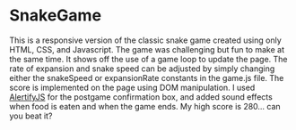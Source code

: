 # SnakeGame
This is a responsive version of the classic snake game created using only HTML, CSS, and Javascript. The game was challenging but fun to make at the same time. It shows off the use of a game loop to update the page. The rate of expansion and snake speed can be adjusted by simply changing either the snakeSpeed or expansionRate constants in the game.js file. The score is implemented on the page using DOM manipulation. I used <a href="https://alertifyjs.com/">AlertifyJS</a> for the postgame confirmation box, and added sound effects when food is eaten and when the game ends. My high score is 280... can you beat it?
